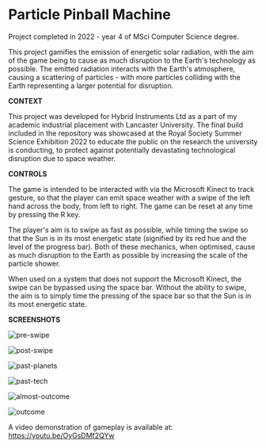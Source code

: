 # Particle Pinball Machine

Project completed in 2022 - year 4 of MSci Computer Science degree.

This project gamifies the emission of energetic solar radiation, with the aim of the game being to cause as much disruption to the Earth's technology as possible. The emitted radiation interacts with the Earth's atmosphere, causing a scattering of particles - with more particles colliding with the Earth representing a larger potential for disruption.

**CONTEXT**

This project was developed for Hybrid Instruments Ltd as a part of my academic industrial placement with Lancaster University. The final build included in the repository was showcased at the Royal Society Summer Science Exhibition 2022 to educate the public on the research the university is conducting, to protect against potentially devastating technological disruption due to space weather.

**CONTROLS**

The game is intended to be interacted with via the Microsoft Kinect to track gesture, so that the player can emit space weather with a swipe of the left hand across the body, from left to right. The game can be reset at any time by pressing the R key.

The player's aim is to swipe as fast as possible, while timing the swipe so that the Sun is in its most energetic state (signified by its red hue and the level of the progress bar). Both of these mechanics, when optimised, cause as much disruption to the Earth as possible by increasing the scale of the particle shower.

When used on a system that does not support the Microsoft Kinect, the swipe can be bypassed using the space bar. Without the ability to swipe, the aim is to simply time the pressing of the space bar so that the Sun is in its most energetic state. 

**SCREENSHOTS**

![pre-swipe](https://user-images.githubusercontent.com/48052531/233479424-db90c70a-0481-49a1-a004-4fcc12d65f9d.png)

![post-swipe](https://user-images.githubusercontent.com/48052531/233479447-34ddf8cf-1dbd-453b-bdbf-fea0e7f5121a.png)

![past-planets](https://user-images.githubusercontent.com/48052531/233479488-e5abee1e-1b8a-42f3-8ea0-892da3d56902.png)

![past-tech](https://user-images.githubusercontent.com/48052531/233479509-3c24e95d-b7e5-4bd7-983d-ef5fb7ad64eb.png)

![almost-outcome](https://user-images.githubusercontent.com/48052531/233479522-8bc0cb26-b8d2-4ea3-aeee-167bdea34b89.png)

![outcome](https://user-images.githubusercontent.com/48052531/233479536-82488b58-ab5a-4719-b673-29834b44a322.png)

A video demonstration of gameplay is available at: https://youtu.be/OyGsDMf2QYw

